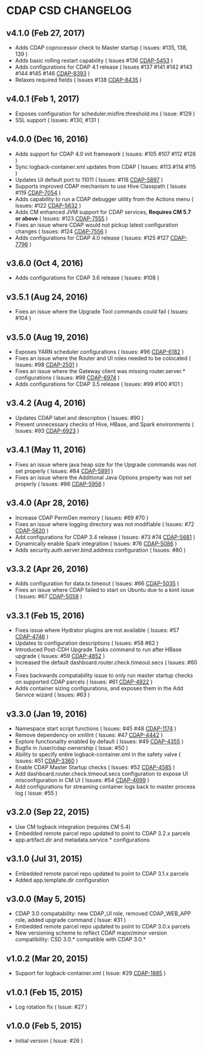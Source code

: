 CDAP CSD CHANGELOG
==================

v4.1.0 (Feb 27, 2017)
---------------------
- Adds CDAP coprocessor check to Master startup ( Issues: #135, 138, 139 )
- Adds basic rolling restart capability ( Issues #136 [CDAP-5453](https://issues.cask.co/browse/CDAP-5453) )
- Adds configurations for CDAP 4.1 release ( Issues #137 #141 #142 #143 #144 #145 #146 [CDAP-8393](https://issues.cask.co/browse/CDAP-8393) )
- Relaxes required fields ( Issues #138 [CDAP-8435](https://issues.cask.co/browse/CDAP-8435) )

v4.0.1 (Feb 1, 2017)
--------------------
- Exposes configuration for scheduler.misfire.threshold.ms ( Issue: #129 )
- SSL support ( Issues: #130, #131 )

v4.0.0 (Dec 16, 2016)
---------------------
- Adds support for CDAP 4.0 init framework ( Issues: #105 #107 #112 #126 )
- Sync logback-container.xml updates from CDAP ( Issues: #113 #114 #115 )
- Updates UI default port to 11011 ( Issues: #118 [CDAP-5897](https://issues.cask.co/browse/CDAP-5897) )
- Supports improved CDAP mechanism to use Hive Classpath ( Issues #119 [CDAP-7054](https://issues.cask.co/browse/CDAP-7354) )
- Adds capability to run a CDAP debugger utility from the Actions menu ( Issues: #122 [CDAP-5632](https://issues.cask.co/browse/CDAP-5632) )
- Adds CM enhanced JVM support for CDAP services, **Requires CM 5.7 or above** ( Issues: #123 [CDAP-7555](https://issues.cask.co/browse/CDAP-7555) )
- Fixes an issue where CDAP would not pickup latest configuration changes ( Issues: #124 [CDAP-7556](https://issues.cask.co/browse/CDAP-7556) )
- Adds configurations for CDAP 4.0 release ( Issues: #125 #127 [CDAP-7796](https://issues.cask.co/browse/CDAP-7556) ) 

v3.6.0 (Oct 4, 2016)
--------------------
- Adds configurations for CDAP 3.6 release ( Issues: #108 )

v3.5.1 (Aug 24, 2016)
---------------------
- Fixes an issue where the Upgrade Tool commands could fail ( Issues: #104 )

v3.5.0 (Aug 19, 2016)
---------------------
- Exposes YARN scheduler configurations ( Issues: #96 [CDAP-6182](https://issues.cask.co/browse/CDAP-6182) )
- Fixes an issue where the Router and UI roles needed to be colocated ( Issues: #98 [CDAP-2501](https://issues.cask.co/browse/CDAP-2501) )
- Fixes an issue where the Gateway client was missing router.server.* configurations ( Issues: #98 [CDAP-6974](https://issues.cask.co/browse/CDAP-6974) )
- Adds configurations for CDAP 3.5 release ( Issues: #99 #100 #101 )

v3.4.2 (Aug 4, 2016)
--------------------
- Updates CDAP label and description ( Issues: #90 )
- Prevent unnecessary checks of Hive, HBase, and Spark environments ( Issues: #93 [CDAP-6923](https://issues.cask.co/browse/CDAP-6923) )

v3.4.1 (May 11, 2016)
---------------------
- Fixes an issue where java heap size for the Upgrade commands was not set properly ( Issues: #84 [CDAP-5891](https://issues.cask.co/browse/CDAP-5891) )
- Fixes an issue where the Additional Java Options property was not set properly ( Issues: #86 [CDAP-5956](https://issues.cask.co/browse/CDAP-5956) )

v3.4.0 (Apr 28, 2016)
---------------------
- Increase CDAP PermGen memory ( Issues: #69 #70 )
- Fixes an issue where logging directory was not modifiable ( Issues: #72 [CDAP-5620](https://issues.cask.co/browse/CDAP-5620) )
- Add configurations for CDAP 3.4 release ( Issues: #73 #74 [CDAP-5681](https://issues.cask.co/browse/CDAP-5681) )
- Dynamically enable Spark integration ( Issues: #76 [CDAP-5086](https://issues.cask.co/browse/CDAP-5086) )
- Adds security.auth.server.bind.address configuration ( Issues: #80 )

v3.3.2 (Apr 26, 2016)
---------------------
- Adds configuration for data.tx.timeout ( Issues: #66 [CDAP-5035](https://issues.cask.co/browse/CDAP-5035) )
- Fixes an issue where CDAP failed to start on Ubuntu due to a kinit issue ( Issues: #67 [CDAP-5058](https://issues.cask.co/browse/CDAP-5058) )

v3.3.1 (Feb 15, 2016)
---------------------
- Fixes issue where Hydrator plugins are not available ( Issues: #57 [CDAP-4746](https://issues.cask.co/browse/CDAP-4746) )
- Updates to configuration descriptions ( Issues: #58 #62 )
- Introduced Post-CDH Upgrade Tasks command to run after HBase upgrade ( Issues: #59 [CDAP-4852](https://issues.cask.co/browse/CDAP-4852) )
- Increased the default dashboard.router.check.timeout.secs ( Issues: #60 )
- Fixes backwards compatability issue to only run master startup checks on supported CDAP parcels ( Issues: #61 [CDAP-4922](https://issues.cask.co/browse/CDAP-4922) )
- Adds container sizing configurations, and exposes them in the Add Service wizard ( Issues: #63 )

v3.3.0 (Jan 19, 2016)
---------------------
- Namespace start script functions ( Issues: #45 #48 [CDAP-1174](https://issues.cask.co/browse/CDAP-1174) )
- Remove dependency on xmllint ( Issues: #47 [CDAP-4442](https://issues.cask.co/browse/CDAP-4442) )
- Explore functionality enabled by default ( Issues: #49 [CDAP-4355](https://issues.cask.co/browse/CDAP-4355) )
- Bugfix in /user/cdap ownership ( Issue: #50 )
- Ability to specify entire logback-container.xml in the safety valve ( Issues: #51 [CDAP-3360](https://issues.cask.co/browse/CDAP-3360) )
- Enable CDAP Master Startup checks ( Issues: #52 [CDAP-4585](https://issues.cask.co/browse/CDAP-4585) )
- Add dashboard.router.check.timeout.secs configuration to expose UI misconfiguration in CM UI ( Issues: #54 [CDAP-4699](https://issues.cask.co/browse/CDAP-4699) )
- Add configurations for streaming container logs back to master process log ( Issue: #55 )

v3.2.0 (Sep 22, 2015)
---------------------
- Use CM logback integration (requires CM 5.4)
- Embedded remote parcel repo updated to point to CDAP 3.2.x parcels
- app.artifact.dir and metadata.service.* configurations

v3.1.0 (Jul 31, 2015)
---------------------
- Embedded remote parcel repo updated to point to CDAP 3.1.x parcels
- Added app.template.dir configuration

v3.0.0 (May 5, 2015)
--------------------
- CDAP 3.0 compatability: new CDAP_UI role, removed CDAP_WEB_APP role, added upgrade command ( Issue: #31 )
- Embedded remote parcel repo updated to point to CDAP 3.0.x parcels
- New versioning scheme to reflect CDAP major/minor version compatibility: CSD 3.0.* compatible with CDAP 3.0.*

v1.0.2 (Mar 20, 2015)
---------------------
- Support for logback-container.xml ( Issue: #29 [CDAP-1885](https://issues.cask.co/browse/CDAP-1885) )

v1.0.1 (Feb 15, 2015)
---------------------
- Log rotation fix ( Issue: #27 )

v1.0.0 (Feb 5, 2015)
--------------------
- Initial version ( Issue: #26 )
